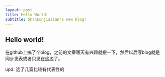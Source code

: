 ```yaml
---
layout: post
title: Hello World!
subtitle: ShanLunjiaJian's new blog!
---
```


## Hello world!

在github上搞了个blog，之前的文章哪天有兴趣就搬一下，然后以后写blog就是同步发表或者只发在这边了。

upd: 选了几篇比较有代表性的
